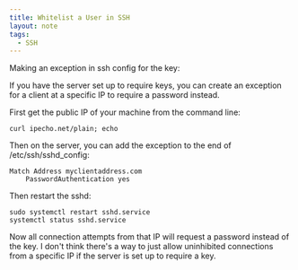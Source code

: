 ```yaml
---
title: Whitelist a User in SSH
layout: note
tags:
  - SSH
---
```


Making an exception in ssh config for the key:

If you have the server set up to require keys, you can create an exception for a client at a specific IP to require a password instead.

First get the public IP of your machine from the command line:

```shell
curl ipecho.net/plain; echo
```

Then on the server, you can add the exception to the end of /etc/ssh/sshd_config:

```shell
Match Address myclientaddress.com
    PasswordAuthentication yes
```

Then restart the sshd:

```shell
sudo systemctl restart sshd.service
systemctl status sshd.service
```

Now all connection attempts from that IP will request a password instead of the key.
I don't think there's a way to just allow uninhibited connections from a specific IP
if the server is set up to require a key.
